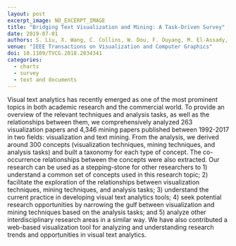 ```yaml
---
layout: post
excerpt_image: NO_EXCERPT_IMAGE
title: "Bridging Text Visualization and Mining: A Task-Driven Survey"
date: 2019-07-01
authors: S. Liu, X. Wang, C. Collins, W. Dou, F. Ouyang, M. El-Assady, L. Jiang & D. Keim
venue: "IEEE Transactions on Visualization and Computer Graphics"
doi: 10.1109/TVCG.2018.2834341
categories:
  - charts
  - survey
  - text and documents
---
```

Visual text analytics has recently emerged as one of the most prominent topics in both academic research and the commercial world. To provide an overview of the relevant techniques and analysis tasks, as well as the relationships between them, we comprehensively analyzed 263 visualization papers and 4,346 mining papers published between 1992-2017 in two fields: visualization and text mining. From the analysis, we derived around 300 concepts (visualization techniques, mining techniques, and analysis tasks) and built a taxonomy for each type of concept. The co-occurrence relationships between the concepts were also extracted. Our research can be used as a stepping-stone for other researchers to 1) understand a common set of concepts used in this research topic; 2) facilitate the exploration of the relationships between visualization techniques, mining techniques, and analysis tasks; 3) understand the current practice in developing visual text analytics tools; 4) seek potential research opportunities by narrowing the gulf between visualization and mining techniques based on the analysis tasks; and 5) analyze other interdisciplinary research areas in a similar way. We have also contributed a web-based visualization tool for analyzing and understanding research trends and opportunities in visual text analytics.
